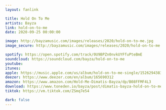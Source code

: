 ```yaml
---
layout: fanlink

title: Hold On To Me
artists: Bayza
link: hold-on-to-me
date: 2020-09-25 00:00:00

image: http://bayzamusic.com/images/releases/2020/hold-on-to-me.jpg
image_secure: http://bayzamusic.com/images/releases/2020/hold-on-to-me.jpg

spotify: https://open.spotify.com/track/0U9BPZn0nvkUYFfuPteBmE
soundcloud: https://soundcloud.com/bayza/hold-on-to-me
youtube: 
itunes:
apple: https://music.apple.com/us/album/hold-on-to-me-single/1526294383
deezer: https://www.deezer.com/en/album/165690312
amazon: https://www.amazon.com/Hold-Me-Dimatis-Bayza/dp/B08FFMF4L3
download: https://www.toneden.io/bayza/post/dimatis-bayza-hold-on-to-me
tiktok: https://vm.tiktok.com/ZSmq7e54

dark: false
---
```

